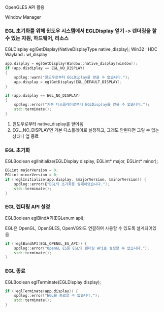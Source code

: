 OpenGLES API 활용

Window Manager


### EGL 초기화를 위해 윈도우 시스템에서 EGLDisplay 얻기 -> 렌더링을 할 수 있는 자원, 하드웨어, 리소스

EGLDisplay eglGetDisplay(NativeDisplayType native_display);
Win32 : HDC
Wayland : wl_display

```cpp
app.display = eglGetDisplay(Window::native_display(window));
if (app.disdiplay == EGL_NO_DISPLAY)
{
    spdlog::warn("윈도우로부터 EGLDiplay를 얻을 수 없습니다.");
    app.display = eglGetDisplay(EGL_DEFAULT_DISPLAY);
}

if (app.display == EGL_NO_DISPLAY)
{
    spdlog::error("기본 디스플레이로부터 EGLDisplay를 얻을 수 없습니다.");
    std::terminate();
}
```
1. 윈도우로부터 native_display를 얻어옴
2. EGL_NO_DISPLAY면 기본 디스플레이로 설정하고, 그래도 안된다면 그릴 수 없는 상태니 앱 종료

### EGL 초기화
EGLBoolean eglInitialize(EGLDisplay display, EGLint* major, EGLint* minor);
```cpp
EGLint majorVersion = 0;
EGLint minorVersion = 0;
if (!eglInitialize(app.display, &majorVersion, &minorVersion)) {
    spdlog::error(E"EGL의 초기화를 실패하였습니다.");
    std::terminate();
}
```

### EGL 렌더링 API 설정
EGLBoolean eglBindAPI(EGLenum api);

EGL은 OpenGL, OpenGLES, OpenVG와도 연결하여 사용할 수 있도록 설계되어있음
```cpp
if (!eglBindAPI(EGL_OPENGL_ES_API)) {
    spdlog::error("OpenGL ES를 EGL의 렌더링 API로 설정할 수 없습니다.");
    std::terminate();
}
```

### EGL 종료
EGLBoolean eglTerminate(EGLDisplay display);
```cpp
if (!eglTerminate(app.display)) {
    spdlog::error("EGL을 종료할 수 없습니다.");
    std::terminate();
}
```